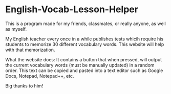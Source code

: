 # English-Vocab-Lesson-Helper
This is a program made for my friends, classmates, or really anyone, as well as myself. 

My English teacher every once in a while publishes tests whicih require his students to memorize 30 different vocabulary words.
This website will help with that memorization.

What the website does:
It contains a button that when pressed, will output the current vocabulary words (must be manually updated) in a random order. This text can be copied and pasted
into a text editor such as Google Docs, Notepad, Notepad++, etc.

Big thanks to him!
